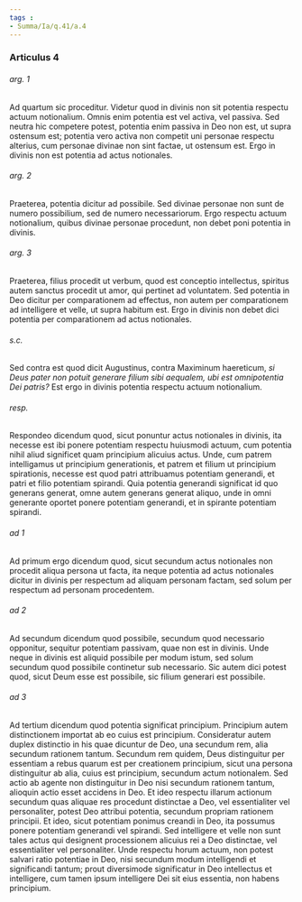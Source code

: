 ```yaml
---
tags : 
- Summa/Ia/q.41/a.4
---
```


### Articulus 4

###### arg. 1
Ad quartum sic proceditur. Videtur quod in divinis non sit potentia respectu actuum notionalium. Omnis enim potentia est vel activa, vel passiva. Sed neutra hic competere potest, potentia enim passiva in Deo non est, ut supra ostensum est; potentia vero activa non competit uni personae respectu alterius, cum personae divinae non sint factae, ut ostensum est. Ergo in divinis non est potentia ad actus notionales.

###### arg. 2
Praeterea, potentia dicitur ad possibile. Sed divinae personae non sunt de numero possibilium, sed de numero necessariorum. Ergo respectu actuum notionalium, quibus divinae personae procedunt, non debet poni potentia in divinis.

###### arg. 3
Praeterea, filius procedit ut verbum, quod est conceptio intellectus, spiritus autem sanctus procedit ut amor, qui pertinet ad voluntatem. Sed potentia in Deo dicitur per comparationem ad effectus, non autem per comparationem ad intelligere et velle, ut supra habitum est. Ergo in divinis non debet dici potentia per comparationem ad actus notionales.

###### s.c.
Sed contra est quod dicit Augustinus, contra Maximinum haereticum, *si Deus pater non potuit generare filium sibi aequalem, ubi est omnipotentia Dei patris?* Est ergo in divinis potentia respectu actuum notionalium.

###### resp.
Respondeo dicendum quod, sicut ponuntur actus notionales in divinis, ita necesse est ibi ponere potentiam respectu huiusmodi actuum, cum potentia nihil aliud significet quam principium alicuius actus. Unde, cum patrem intelligamus ut principium generationis, et patrem et filium ut principium spirationis, necesse est quod patri attribuamus potentiam generandi, et patri et filio potentiam spirandi. Quia potentia generandi significat id quo generans generat, omne autem generans generat aliquo, unde in omni generante oportet ponere potentiam generandi, et in spirante potentiam spirandi.

###### ad 1
Ad primum ergo dicendum quod, sicut secundum actus notionales non procedit aliqua persona ut facta, ita neque potentia ad actus notionales dicitur in divinis per respectum ad aliquam personam factam, sed solum per respectum ad personam procedentem.

###### ad 2
Ad secundum dicendum quod possibile, secundum quod necessario opponitur, sequitur potentiam passivam, quae non est in divinis. Unde neque in divinis est aliquid possibile per modum istum, sed solum secundum quod possibile continetur sub necessario. Sic autem dici potest quod, sicut Deum esse est possibile, sic filium generari est possibile.

###### ad 3
Ad tertium dicendum quod potentia significat principium. Principium autem distinctionem importat ab eo cuius est principium. Consideratur autem duplex distinctio in his quae dicuntur de Deo, una secundum rem, alia secundum rationem tantum. Secundum rem quidem, Deus distinguitur per essentiam a rebus quarum est per creationem principium, sicut una persona distinguitur ab alia, cuius est principium, secundum actum notionalem. Sed actio ab agente non distinguitur in Deo nisi secundum rationem tantum, alioquin actio esset accidens in Deo. Et ideo respectu illarum actionum secundum quas aliquae res procedunt distinctae a Deo, vel essentialiter vel personaliter, potest Deo attribui potentia, secundum propriam rationem principii. Et ideo, sicut potentiam ponimus creandi in Deo, ita possumus ponere potentiam generandi vel spirandi. Sed intelligere et velle non sunt tales actus qui designent processionem alicuius rei a Deo distinctae, vel essentialiter vel personaliter. Unde respectu horum actuum, non potest salvari ratio potentiae in Deo, nisi secundum modum intelligendi et significandi tantum; prout diversimode significatur in Deo intellectus et intelligere, cum tamen ipsum intelligere Dei sit eius essentia, non habens principium.

